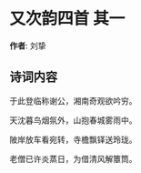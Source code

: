 # 又次韵四首  其一

**作者**: 刘挚

## 诗词内容

于此登临称谢公，湘南奇观欲吟穷。

天沈暮鸟烟氛外，山抱春城雾雨中。

陂岸放车看宛转，寺檐飘铎送玲珑。

老僧已许炎蒸日，为借清风解簟筒。

